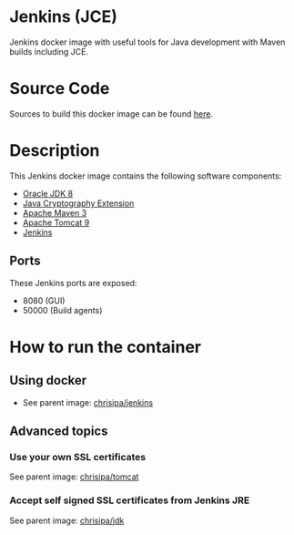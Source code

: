 Jenkins (JCE)
=============

Jenkins docker image with useful tools for Java development with Maven builds including JCE.

# Source Code
Sources to build this docker image can be found [here](https://github.com/chrisipa/docker-library/tree/master/debian-pom/java-pom/tomcat-pom/jenkins-pom/jenkins-jce).

# Description
This Jenkins docker image contains the following software components:

 - [Oracle JDK 8](http://www.oracle.com/technetwork/java/javase/downloads/jdk8-downloads-2133151.html)
 - [Java Cryptography Extension](http://www.oracle.com/technetwork/java/javase/downloads/jce8-download-2133166.html)
 - [Apache Maven 3](https://maven.apache.org/download.cgi)
 - [Apache Tomcat 9](https://tomcat.apache.org/index.html)
 - [Jenkins](https://jenkins-ci.org/)


## Ports
These Jenkins ports are exposed:

  - 8080 (GUI)
  - 50000 (Build agents)


# How to run the container

## Using docker

* See parent image: [chrisipa/jenkins](https://github.com/chrisipa/docker-library/tree/master/debian-pom/java-pom/tomcat-pom/jenkins-pom/jenkins#using-docker)

## Advanced topics

### Use your own SSL certificates

See parent image: [chrisipa/tomcat](https://github.com/chrisipa/docker-library/tree/master/debian-pom/java-pom/tomcat-pom/tomcat#use-your-own-ssl-certificates)

### Accept self signed SSL certificates from Jenkins JRE

See parent image: [chrisipa/jdk](https://github.com/chrisipa/docker-library/tree/master/debian-pom/java-pom/jdk#accept-self-signed-ssl-certificates-from-jre)
